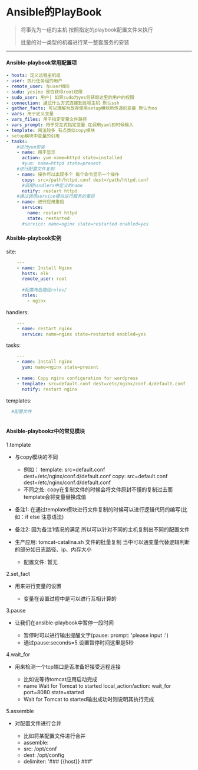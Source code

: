 Ansible的PlayBook
==============

> 将事先为一组的主机 按照指定的playbook配置文件来执行
>
> 批量的对一类型的机器进行某一整套服务的安装

---

#### Ansible-playbook常用配置项
```yaml
- hosts: 定义远程主机组
- user: 执行任务组的用户
- remote_user: 与user相同
- sudu: yes|no 是否获得root权限
- sudo_user: 用户| 如果sudo为yes将获取这里的用户的权限
- connection: 通过什么方式连接到远程主机 默认ssh
- gather_facts: 可以理解为放弃使用setup模块所传递的变量 默认为no
- vars: 用于定义变量 
- vars_files: 用于指定变量文件路径
- vars_prompt: 用于交互式指定变量 在调用yaml的时候输入
- template: 用法较多 有点类似copy模块
- setup模块中变量的引用
- tasks:
    #进行yum安装
    - name: 用于显示
      action: yum name=httpd state=installed
      #yum: name=httpd state=present   
    #进行配置文件复制
    - name: 操作可以出现多个 每个命令显示一个操作
      copy: src=/path/httpd.conf dest=/path/httpd.conf 
      #调用handlers中定义的name
      notify: restart httpd 
    #通过调用service模块进行服务的重启
    - name: 进行应用重启
      service:
        name: restart httpd
        state: restarted
      #service: name=nginx state=restarted enabled=yes
```

#### Absible-playbook实例
site:
```yaml
    ---
    - name: Install Nginx
      hosts: elk
      remote_user: root
    
      #配置角色路径roles/
      roles:
        - nginx
```

handlers: 
```yaml
    ---
    - name: restart nginx
      service: name=nginx state=restarted enabled=yes
```

tasks: 
```yaml
    ---
    - name: Install nginx
      yum: name=nginx state=present
    
    - name: Copy nginx configuration for wordpress
    - template: src=default.conf dest=/etc/nginx/conf.d/default.conf
      notify: restart nginx
```

templates: 
```yaml
  #配置文件
  
```

#### Absible-playbookz中的常见模块

1.template

- 与copy模块的不同
    
    - 例如：
        template: src=default.conf dest=/etc/nginx/conf.d/default.conf
        copy: src=default.conf dest=/etc/nginx/conf.d/default.conf
    - 不同之处: copy在复制文件的时候会将文件原封不懂的复制过去而template会将变量替换成值
    
- 备注1: 在通过template模块进行文件复制的时候可以进行逻辑代码的编写(比如：if else 注意语法)
- 备注2: 因为备注1情况的满足 所以可以针对不同的主机复制出不同的配置文件

- 生产应用: tomcat-catalina.sh 文件的批量复制 当中可以通变量代替逻辑判断的部分如日志路径、ip、内存大小
    - 配置文件: 暂无
        
2.set_fact

- 用来进行变量的设置

    - 变量在设置过程中是可以进行互相计算的
    
3.pause

- 让我们在ansible-playbook中暂停一段时间

    - 暂停时可以进行输出提醒文字(pause: prompt: 'please input :')
    - 通过pause:seconds=5 设置暂停时间这里是5秒
        
4.wait_for

- 用来检测一个tcp端口是否准备好接受远程连接
   
    - 比如说等待tomcat应用启动完成
    - name Wait for Tomcat to started
      local_action/action: wait_for port=8080 state=started
    - Wait for Tomcat to started输出成功时则说明其执行完成


5.assemble

- 对配置文件进行合并
    
    - 比如将某配置文件进行合并
    - assemble:
    - src: /opt/conf
    - dest: /opt/config
    - delimiter: '### {{host}} ###'


